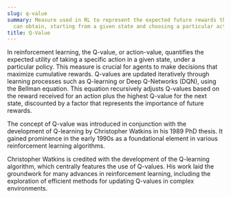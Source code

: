 ```yaml
---
slug: q-value
summary: Measure used in RL to represent the expected future rewards that an agent
  can obtain, starting from a given state and choosing a particular action.
title: Q-Value
---
```


In reinforcement learning, the Q-value, or action-value, quantifies the expected utility of taking a specific action in a given state, under a particular policy. This measure is crucial for agents to make decisions that maximize cumulative rewards. Q-values are updated iteratively through learning processes such as Q-learning or Deep Q-Networks (DQN), using the Bellman equation. This equation recursively adjusts Q-values based on the reward received for an action plus the highest Q-value for the next state, discounted by a factor that represents the importance of future rewards.

The concept of Q-value was introduced in conjunction with the development of Q-learning by Christopher Watkins in his 1989 PhD thesis. It gained prominence in the early 1990s as a foundational element in various reinforcement learning algorithms.

Christopher Watkins is credited with the development of the Q-learning algorithm, which centrally features the use of Q-values. His work laid the groundwork for many advances in reinforcement learning, including the exploration of efficient methods for updating Q-values in complex environments.